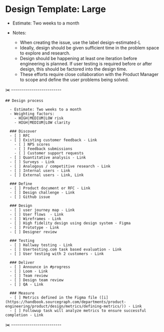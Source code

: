 # Design Template: Large

- Estimate: Two weeks to a month
- Notes:

  - When creating the issue, use the label design-estimated-L
  - Ideally, design should be given sufficient time in the problem space to explore and research.
  - Design should be happening at least one iteration before engineering is planned. If user testing is required before or after design, this should be factored into the design time.
  - These efforts require close collaboration with the Product Manager to scope and define the user problems being solved.

✂️ -------------------------
```markdown:
## Design process

  - Estimate: Two weeks to a month
  - Weighting factors:
    - HIGH|MEDIUM|LOW risk
    - HIGH|MEDIUM|LOW clarity

  ### Discover
  - [ ] RFC
  - [ ] Existing customer feedback - Link
    - [ ] NPS scores
    - [ ] Feedback submissions
    - [ ] Customer support requests
  - [ ] Quantitative analysis - Link
  - [ ] Surveys - Link
  - [ ] Analogous / competitive research - Link
  - [ ] Internal users - Link
  - [ ] External users - Link, Link

  ### Define
  - [ ] Product document or RFC - Link
  - [ ] Design challenge - Link
  - [ ] Github issue

  ### Design
  - [ ] user journey map - Link
  - [ ] User flows  - Link
  - [ ] Wireframes - Link
  - [ ] High fidelity design using design system - Figma
  - [ ] Prototype - Link
  - [ ] Designer review

  ### Testing
  - [ ] Hallway testing - Link
  - [ ] Usertesting.com task based evaluation - Link
  - [ ] User testing with 2 customers - Link

  ### Deliver
  - [ ] Announce in #progress
  - [ ] Loom - Link
  - [ ] Team review
  - [ ] Design team review
  - [ ] QA - Link

  ### Measure
  - [ ] Metrics defined in the Figma file ([i](https://handbook.sourcegraph.com/departments/product-engineering/product/design/metrics/defining-metrics/)) - Link
  - [ ] Followup task will analyze metrics to ensure successful completion - Link
```
✂️ -------------------------